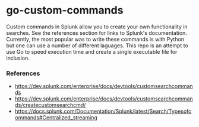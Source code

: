 # go-custom-commands
Custom commands in Splunk allow you to create your own functionality in searches. See the references section for links to Splunk's documentation. Currently, the most popular was to write these commands is with Python but one can use a number of different laguages. This repo is an attempt to use Go to speed execution time and create a single executable file for inclusion.

### References
* https://dev.splunk.com/enterprise/docs/devtools/customsearchcommands
* https://dev.splunk.com/enterprise/docs/devtools/customsearchcommands/createcustomsearchcmd/
* https://docs.splunk.com/Documentation/Splunk/latest/Search/Typesofcommands#Centralized_streaming
